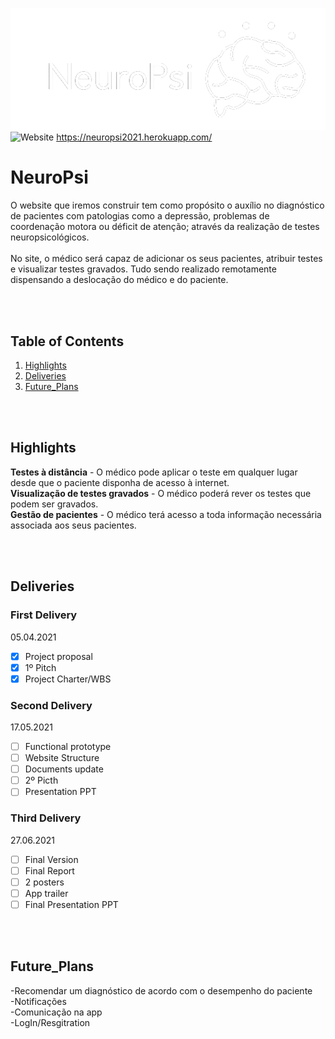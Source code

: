 ![NeuroPsi Logo](https://github.com/Ivanilson-Costa18/NeuroPsi/blob/main/NeuroPsi-Code/public/images/image%20(1).png?raw=true)
<br> ![Website](https://img.shields.io/website?down_color=red&down_message=offline&up_color=green&up_message=online&url=https%3A%2F%2Fneuropsi2021.herokuapp.com%2F)            https://neuropsi2021.herokuapp.com/

# NeuroPsi

O website que iremos construir tem como propósito o auxílio no diagnóstico de pacientes com patologias como a depressão, problemas de coordenação motora ou déficit de atenção; através da realização de testes neuropsicológicos.<br><br>
No site, o médico será capaz de adicionar os seus pacientes, atribuir testes e visualizar testes gravados. Tudo sendo realizado remotamente dispensando a deslocação do médico e do paciente.

<br><br>

## Table of Contents
1. [Highlights](#highlights)
2. [Deliveries](#deliveries)
3. [Future_Plans](#future_plans)

<br><br>

## Highlights

**Testes à distância** - O médico pode aplicar o teste em qualquer lugar desde que o paciente disponha de acesso à internet.<br>
**Visualização de testes gravados** - O médico poderá rever os testes que podem ser gravados.<br>
**Gestão de pacientes** - O médico terá acesso a toda informação necessária associada aos seus pacientes.<br>

<br><br>

## Deliveries

### First Delivery
  05.04.2021
- [x] Project proposal
- [x] 1º Pitch
- [x] Project Charter/WBS

### Second Delivery
  17.05.2021
- [ ] Functional prototype
- [ ] Website Structure
- [ ] Documents update
- [ ] 2º Picth
- [ ] Presentation PPT

### Third Delivery
  27.06.2021
- [ ] Final Version
- [ ] Final Report
- [ ] 2 posters
- [ ] App trailer
- [ ] Final Presentation PPT

<br><br>

## Future_Plans
-Recomendar um diagnóstico de acordo com o desempenho do paciente<br>
-Notificações<br>
-Comunicação na app<br>
-LogIn/Resgitration<br>
